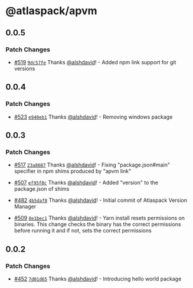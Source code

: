 # @atlaspack/apvm

## 0.0.5

### Patch Changes

- [#519](https://github.com/atlassian-labs/atlaspack/pull/519) [`9dc57fe`](https://github.com/atlassian-labs/atlaspack/commit/9dc57fed22b42e40b4b4a11c60d65f342fffe26c) Thanks [@alshdavid](https://github.com/alshdavid)! - Added npm link support for git versions

## 0.0.4

### Patch Changes

- [#523](https://github.com/atlassian-labs/atlaspack/pull/523) [`e940eb1`](https://github.com/atlassian-labs/atlaspack/commit/e940eb1d950840494b49534ef467ddde7e992547) Thanks [@alshdavid](https://github.com/alshdavid)! - Removing windows package

## 0.0.3

### Patch Changes

- [#517](https://github.com/atlassian-labs/atlaspack/pull/517) [`23a8687`](https://github.com/atlassian-labs/atlaspack/commit/23a8687f886a45ebec028882291732a07e70b02f) Thanks [@alshdavid](https://github.com/alshdavid)! - Fixing "package.json#main" specifier in npm shims produced by "apvm link"

- [#507](https://github.com/atlassian-labs/atlaspack/pull/507) [`ef95f8c`](https://github.com/atlassian-labs/atlaspack/commit/ef95f8c1a1f3d47721ca49bc543fe0010f9edbb1) Thanks [@alshdavid](https://github.com/alshdavid)! - Added "version" to the package.json of shims

- [#482](https://github.com/atlassian-labs/atlaspack/pull/482) [`4b5daf8`](https://github.com/atlassian-labs/atlaspack/commit/4b5daf81c7b2b42ffc1adc0af0422f38b4d82e60) Thanks [@alshdavid](https://github.com/alshdavid)! - Initial commit of Atlaspack Version Manager

- [#509](https://github.com/atlassian-labs/atlaspack/pull/509) [`8e1bec1`](https://github.com/atlassian-labs/atlaspack/commit/8e1bec17f4b0ae5132c6777ec14bb2c1275724b1) Thanks [@alshdavid](https://github.com/alshdavid)! - Yarn install resets permissions on binaries. This change checks the binary has the correct permissions before running it and if not, sets the correct permissions

## 0.0.2

### Patch Changes

- [#452](https://github.com/atlassian-labs/atlaspack/pull/452) [`7d01d65`](https://github.com/atlassian-labs/atlaspack/commit/7d01d65900c4b458a3ef14ded9e7ccc84d4a5cc1) Thanks [@alshdavid](https://github.com/alshdavid)! - Introducing hello world package
